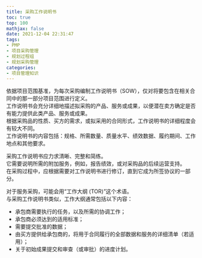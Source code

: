 ```yaml
---
title: 采购工作说明书
toc: true
top: 100
mathjax: false
date: 2021-12-04 22:31:47
tags:
- PMP
- 项目采购管理
- 规划过程组
- 规划采购管理
categories:
- 项目管理知识
---
```

依据项目范围基准，为每次采购编制工作说明书（SOW），仅对将要包含在相关合同中的那一部分项目范围进行定义。  
工作说明书会充分详细地描述拟采购的产品、服务或成果，以便潜在卖方确定是否有能力提供此类产品、服务或成果。  
根据采购品的性质、买方的需求，或拟采用的合同形式，工作说明书的详细程度会有较大不同。  
工作说明书的内容包括：规格、所需数量、质量水平、绩效数据、履约期间、工作地点和其他要求。

采购工作说明书应力求清晰、完整和简练。  
它需要说明所需的附加服务，例如，报告绩效，或对采购品的后续运营支持。  
在采购过程中，应根据需要对工作说明书进行修订，直到它成为所签协议的一部分。

对于服务采购，可能会用“工作大纲 (TOR)”这个术语。  
与采购工作说明书类似，工作大纲通常包括以下内容：

- 承包商需要执行的任务，以及所需的协调工作；
- 承包商必须达到的适用标准；
- 需要提交批准的数据；
- 由买方提供给承包商的，将用于合同履行的全部数据和服务的详细清单（若适用）；
- 关于初始成果提交和审查（或审批）的进度计划。
